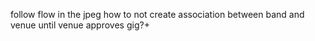 follow flow in the jpeg
how to not create association between band and venue until venue approves gig?+